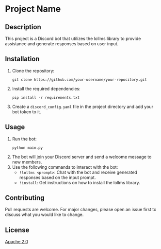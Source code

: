 # Project Name

## Description
This project is a Discord bot that utilizes the lollms library to provide assistance and generate responses based on user input.

## Installation
1. Clone the repository:
   ```shell
   git clone https://github.com/your-username/your-repository.git
   ```
2. Install the required dependencies:
   ```shell
   pip install -r requirements.txt
   ```
3. Create a `discord_config.yaml` file in the project directory and add your bot token to it.

## Usage
1. Run the bot:
   ```shell
   python main.py
   ```
2. The bot will join your Discord server and send a welcome message to new members.
3. Use the following commands to interact with the bot:
   - `!lollms <prompt>`: Chat with the bot and receive generated responses based on the input prompt.
   - `!install`: Get instructions on how to install the lollms library.

## Contributing
Pull requests are welcome. For major changes, please open an issue first to discuss what you would like to change.

## License
[Apache 2.0](https://choosealicense.com/licenses/apache-2.0/)